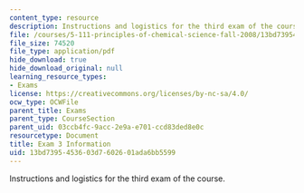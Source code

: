 ```yaml
---
content_type: resource
description: Instructions and logistics for the third exam of the course.
file: /courses/5-111-principles-of-chemical-science-fall-2008/13bd7395453603d7602601ada6bb5599_exam3info.pdf
file_size: 74520
file_type: application/pdf
hide_download: true
hide_download_original: null
learning_resource_types:
- Exams
license: https://creativecommons.org/licenses/by-nc-sa/4.0/
ocw_type: OCWFile
parent_title: Exams
parent_type: CourseSection
parent_uid: 03ccb4fc-9acc-2e9a-e701-ccd83ded8e0c
resourcetype: Document
title: Exam 3 Information
uid: 13bd7395-4536-03d7-6026-01ada6bb5599
---
```

Instructions and logistics for the third exam of the course.